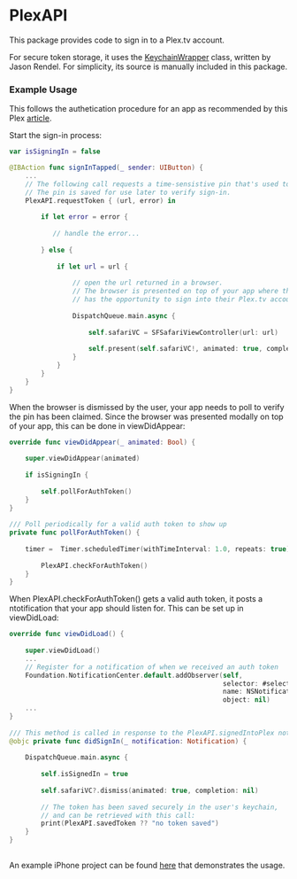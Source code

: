 # PlexAPI

This package provides code to sign in to a Plex.tv account.

For secure token storage, it uses the [KeychainWrapper](https://github.com/jrendel/SwiftKeychainWrapper) class, written by Jason Rendel. For simplicity, its source is manually included in this package.

### Example Usage

This follows the authetication procedure for an app as recommended by this Plex [article](https://forums.plex.tv/t/authenticating-with-plex/609370).

Start the sign-in process:

```swift
var isSigningIn = false

@IBAction func signInTapped(_ sender: UIButton) {
	...
	// The following call requests a time-sensistive pin that's used to construct a Plex auth app URL.
	// The pin is saved for use later to verify sign-in.
	PlexAPI.requestToken { (url, error) in
	    
	    if let error = error {
	    
	       // handle the error...
	          
	    } else {
	        
	        if let url = url {
	            
	            // open the url returned in a browser.
	            // The browser is presented on top of your app where the user
	            // has the opportunity to sign into their Plex.tv account.
	            
	            DispatchQueue.main.async {
	                
	                self.safariVC = SFSafariViewController(url: url)
	                
	                self.present(self.safariVC!, animated: true, completion: nil)
	            }
	        }
	    }
	}
}	

```
When the browser is dismissed by the user, your app needs to poll to verify the pin has been claimed. Since the browser was presented modally on top of your app, this can be done in viewDidAppear:

```swift
override func viewDidAppear(_ animated: Bool) {
    
    super.viewDidAppear(animated)
    
    if isSigningIn {
        
        self.pollForAuthToken()
    }
}
    
/// Poll periodically for a valid auth token to show up
private func pollForAuthToken() {
    
    timer =  Timer.scheduledTimer(withTimeInterval: 1.0, repeats: true) { (timer) in
        
        PlexAPI.checkForAuthToken()
    }
}

```
When PlexAPI.checkForAuthToken() gets a valid auth token, it posts a ntotification that your app should listen for. This can be set up in viewDidLoad:

```swift
override func viewDidLoad() {
	    
	super.viewDidLoad()
	...
	// Register for a notification of when we received an auth token
	Foundation.NotificationCenter.default.addObserver(self,
	                                                  selector: #selector(didSignIn(_:)),
	                                                  name: NSNotification.Name(rawValue: PlexAPI.signedIntoPlex),
	                                                  object: nil)
	...
}   
                                                  
/// This method is called in response to the PlexAPI.signedIntoPlex notification
@objc private func didSignIn(_ notification: Notification) {
    
    DispatchQueue.main.async {
        
        self.isSignedIn = true
        
        self.safariVC?.dismiss(animated: true, completion: nil)
        
        // The token has been saved securely in the user's keychain,
        // and can be retrieved with this call:
        print(PlexAPI.savedToken ?? "no token saved")
    }
}
  

```
An example iPhone project can be found [here](https://github.com/jackrwright/PlexSignInExample) that demonstrates the usage.
